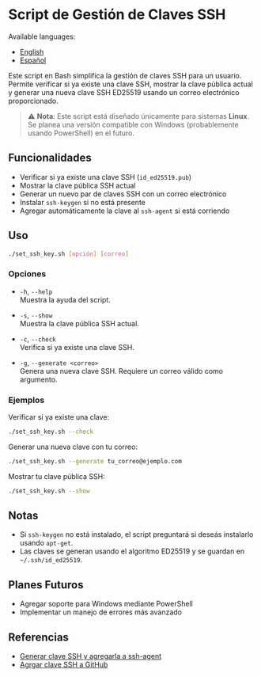 # Script de Gestión de Claves SSH

Available languages:

-   [English](README.md)
-   [Español](README.es.md)

Este script en Bash simplifica la gestión de claves SSH para un usuario. Permite verificar si ya existe una clave SSH,
mostrar la clave pública actual y generar una nueva clave SSH ED25519 usando un correo electrónico proporcionado.

> ⚠️ **Nota**: Este script está diseñado únicamente para sistemas **Linux**. Se planea una versión compatible con
> Windows (probablemente usando PowerShell) en el futuro.

## Funcionalidades

-   Verificar si ya existe una clave SSH (`id_ed25519.pub`)
-   Mostrar la clave pública SSH actual
-   Generar un nuevo par de claves SSH con un correo electrónico
-   Instalar `ssh-keygen` si no está presente
-   Agregar automáticamente la clave al `ssh-agent` si está corriendo

## Uso

```bash
./set_ssh_key.sh [opción] [correo]
```

### Opciones

-   `-h`, `--help`  
    Muestra la ayuda del script.

-   `-s`, `--show`  
    Muestra la clave pública SSH actual.

-   `-c`, `--check`  
    Verifica si ya existe una clave SSH.

-   `-g`, `--generate <correo>`  
    Genera una nueva clave SSH. Requiere un correo válido como argumento.

### Ejemplos

Verificar si ya existe una clave:

```bash
./set_ssh_key.sh --check
```

Generar una nueva clave con tu correo:

```bash
./set_ssh_key.sh --generate tu_correo@ejemplo.com
```

Mostrar tu clave pública SSH:

```bash
./set_ssh_key.sh --show
```

## Notas

-   Si `ssh-keygen` no está instalado, el script preguntará si deseás instalarlo usando `apt-get`.
-   Las claves se generan usando el algoritmo ED25519 y se guardan en `~/.ssh/id_ed25519`.

## Planes Futuros

-   Agregar soporte para Windows mediante PowerShell
-   Implementar un manejo de errores más avanzado

## Referencias

-   [Generar clave SSH y agregarla a ssh-agent](https://docs.github.com/en/authentication/connecting-to-github-with-ssh/generating-a-new-ssh-key-and-adding-it-to-the-ssh-agent)
-   [Agrgar clave SSH a GitHub](https://docs.github.com/en/authentication/connecting-to-github-with-ssh/adding-a-new-ssh-key-to-your-github-account?tool=webui)
